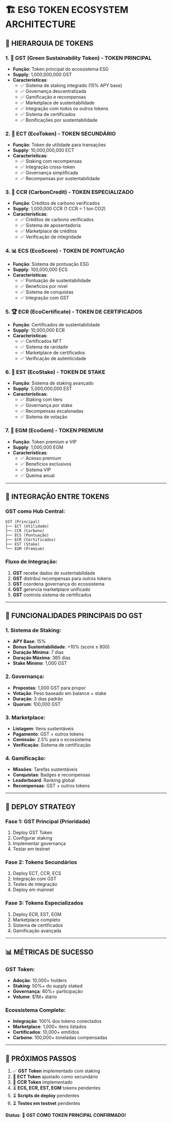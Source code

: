 # 🏗️ **ESG TOKEN ECOSYSTEM ARCHITECTURE**

## 🎯 **HIERARQUIA DE TOKENS**

### **1. 🥇 GST (Green Sustainability Token) - TOKEN PRINCIPAL**
- **Função**: Token principal do ecossistema ESG
- **Supply**: 1,000,000,000 GST
- **Características**:
  - ✅ Sistema de staking integrado (15% APY base)
  - ✅ Governança descentralizada
  - ✅ Gamificação e recompensas
  - ✅ Marketplace de sustentabilidade
  - ✅ Integração com todos os outros tokens
  - ✅ Sistema de certificados
  - ✅ Bonificações por sustentabilidade

### **2. 🥈 ECT (EcoToken) - TOKEN SECUNDÁRIO**
- **Função**: Token de utilidade para transações
- **Supply**: 10,000,000,000 ECT
- **Características**:
  - ✅ Staking com recompensas
  - ✅ Integração cross-token
  - ✅ Governança simplificada
  - ✅ Recompensas por sustentabilidade

### **3. 🥉 CCR (CarbonCredit) - TOKEN ESPECIALIZADO**
- **Função**: Créditos de carbono verificados
- **Supply**: 1,000,000 CCR (1 CCR = 1 ton CO2)
- **Características**:
  - ✅ Créditos de carbono verificados
  - ✅ Sistema de aposentadoria
  - ✅ Marketplace de créditos
  - ✅ Verificação de integridade

### **4. 📊 ECS (EcoScore) - TOKEN DE PONTUAÇÃO**
- **Função**: Sistema de pontuação ESG
- **Supply**: 100,000,000 ECS
- **Características**:
  - ✅ Pontuação de sustentabilidade
  - ✅ Benefícios por nível
  - ✅ Sistema de conquistas
  - ✅ Integração com GST

### **5. 🏆 ECR (EcoCertificate) - TOKEN DE CERTIFICADOS**
- **Função**: Certificados de sustentabilidade
- **Supply**: 10,000,000 ECR
- **Características**:
  - ✅ Certificados NFT
  - ✅ Sistema de raridade
  - ✅ Marketplace de certificados
  - ✅ Verificação de autenticidade

### **6. 💎 EST (EcoStake) - TOKEN DE STAKE**
- **Função**: Sistema de staking avançado
- **Supply**: 5,000,000,000 EST
- **Características**:
  - ✅ Staking com tiers
  - ✅ Governança por stake
  - ✅ Recompensas escalonadas
  - ✅ Sistema de votação

### **7. 💎 EGM (EcoGem) - TOKEN PREMIUM**
- **Função**: Token premium e VIP
- **Supply**: 1,000,000 EGM
- **Características**:
  - ✅ Acesso premium
  - ✅ Benefícios exclusivos
  - ✅ Sistema VIP
  - ✅ Queima anual

---

## 🔄 **INTEGRAÇÃO ENTRE TOKENS**

### **GST como Hub Central:**
```
GST (Principal)
├── ECT (Utilidade)
├── CCR (Carbono)
├── ECS (Pontuação)
├── ECR (Certificados)
├── EST (Stake)
└── EGM (Premium)
```

### **Fluxo de Integração:**
1. **GST** recebe dados de sustentabilidade
2. **GST** distribui recompensas para outros tokens
3. **GST** coordena governança do ecossistema
4. **GST** gerencia marketplace unificado
5. **GST** controla sistema de certificados

---

## 🎯 **FUNCIONALIDADES PRINCIPAIS DO GST**

### **1. Sistema de Staking:**
- **APY Base**: 15%
- **Bonus Sustentabilidade**: +10% (score ≥ 800)
- **Duração Mínima**: 7 dias
- **Duração Máxima**: 365 dias
- **Stake Mínimo**: 1,000 GST

### **2. Governança:**
- **Propostas**: 1,000 GST para propor
- **Votação**: Peso baseado em balance + stake
- **Duração**: 3 dias padrão
- **Quorum**: 100,000 GST

### **3. Marketplace:**
- **Listagem**: Itens sustentáveis
- **Pagamento**: GST + outros tokens
- **Comissão**: 2.5% para o ecossistema
- **Verificação**: Sistema de certificação

### **4. Gamificação:**
- **Missões**: Tarefas sustentáveis
- **Conquistas**: Badges e recompensas
- **Leaderboard**: Ranking global
- **Recompensas**: GST + outros tokens

---

## 🚀 **DEPLOY STRATEGY**

### **Fase 1: GST Principal (Prioridade)**
1. Deploy GST Token
2. Configurar staking
3. Implementar governança
4. Testar em testnet

### **Fase 2: Tokens Secundários**
1. Deploy ECT, CCR, ECS
2. Integração com GST
3. Testes de integração
4. Deploy em mainnet

### **Fase 3: Tokens Especializados**
1. Deploy ECR, EST, EGM
2. Marketplace completo
3. Sistema de certificados
4. Gamificação avançada

---

## 📊 **MÉTRICAS DE SUCESSO**

### **GST Token:**
- **Adoção**: 10,000+ holders
- **Staking**: 50%+ do supply staked
- **Governança**: 80%+ participação
- **Volume**: $1M+ diário

### **Ecossistema Completo:**
- **Integração**: 100% dos tokens conectados
- **Marketplace**: 1,000+ itens listados
- **Certificados**: 10,000+ emitidos
- **Carbono**: 100,000+ toneladas compensadas

---

## 🎯 **PRÓXIMOS PASSOS**

1. ✅ **GST Token** implementado com staking
2. 🔄 **ECT Token** ajustado como secundário
3. 🔄 **CCR Token** implementado
4. ⏳ **ECS, ECR, EST, EGM** tokens pendentes
5. ⏳ **Scripts de deploy** pendentes
6. ⏳ **Testes em testnet** pendentes

**Status**: 🚀 **GST COMO TOKEN PRINCIPAL CONFIRMADO!**
